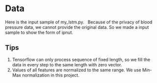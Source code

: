 # Data  
Here is the input sample of my_lstm.py.  
Because of the privacy of blood pressure data, we cannot provide the original data. So we made a input sample to show the form of ipnut.  
## Tips
1. Tensorflow can only process sequence of fixed length, so we fill the data in every step to the same length with zero vector. 
2. Values of all features are normalized to the same range. We use Min-Max normalization in this project.
